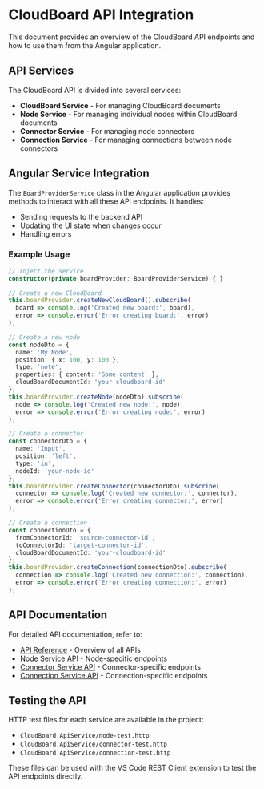 # CloudBoard API Integration

This document provides an overview of the CloudBoard API endpoints and how to use them from the Angular application.

## API Services

The CloudBoard API is divided into several services:

- **CloudBoard Service** - For managing CloudBoard documents
- **Node Service** - For managing individual nodes within CloudBoard documents
- **Connector Service** - For managing node connectors
- **Connection Service** - For managing connections between node connectors

## Angular Service Integration

The `BoardProviderService` class in the Angular application provides methods to interact with all these API endpoints. It handles:

- Sending requests to the backend API
- Updating the UI state when changes occur
- Handling errors

### Example Usage

```typescript
// Inject the service
constructor(private boardProvider: BoardProviderService) { }

// Create a new CloudBoard
this.boardProvider.createNewCloudBoard().subscribe(
  board => console.log('Created new board:', board),
  error => console.error('Error creating board:', error)
);

// Create a new node
const nodeDto = {
  name: 'My Node',
  position: { x: 100, y: 100 },
  type: 'note',
  properties: { content: 'Some content' },
  cloudBoardDocumentId: 'your-cloudboard-id'
};
this.boardProvider.createNode(nodeDto).subscribe(
  node => console.log('Created new node:', node),
  error => console.error('Error creating node:', error)
);

// Create a connector
const connectorDto = {
  name: 'Input',
  position: 'left',
  type: 'in',
  nodeId: 'your-node-id'
};
this.boardProvider.createConnector(connectorDto).subscribe(
  connector => console.log('Created new connector:', connector),
  error => console.error('Error creating connector:', error)
);

// Create a connection
const connectionDto = {
  fromConnectorId: 'source-connector-id',
  toConnectorId: 'target-connector-id',
  cloudBoardDocumentId: 'your-cloudboard-id'
};
this.boardProvider.createConnection(connectionDto).subscribe(
  connection => console.log('Created new connection:', connection),
  error => console.error('Error creating connection:', error)
);
```

## API Documentation

For detailed API documentation, refer to:

- [API Reference](./APIReference.md) - Overview of all APIs
- [Node Service API](./NodeServiceAPI.md) - Node-specific endpoints
- [Connector Service API](./ConnectorServiceAPI.md) - Connector-specific endpoints
- [Connection Service API](./ConnectionServiceAPI.md) - Connection-specific endpoints

## Testing the API

HTTP test files for each service are available in the project:

- `CloudBoard.ApiService/node-test.http`
- `CloudBoard.ApiService/connector-test.http`
- `CloudBoard.ApiService/connection-test.http`

These files can be used with the VS Code REST Client extension to test the API endpoints directly.

